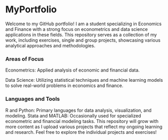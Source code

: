 # MyPortfolio
Welcome to my GitHub portfolio! I am a student specializing in Economics and Finance with a strong focus on econometrics and data science applications in these fields. This repository serves as a collection of my work, including exercises, single and group projects, showcasing various analytical approaches and methodologies.

### Areas of Focus

Econometrics: Applied analysis of economic and financial data.

Data Science: Utilizing statistical techniques and machine learning models to solve real-world problems in economics and finance.

### Languages and Tools

R and Python: Primary languages for data analysis, visualization, and modeling.
Stata and MATLAB: Occasionally used for specialized econometric and financial modeling tasks.
This repository will grow with more content as I upload various projects that reflect my ongoing learning and research. Feel free to explore the individual projects and exercises!
